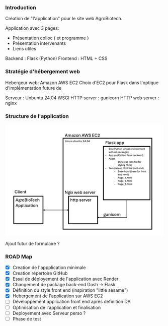 ### Introduction 
Création de "l'application" pour le site web AgroBiotech.

Application avec 3 pages:
- Présentation colloc ( et programme )
- Présentation intervenants
- Liens utiles

Backend : Flask (Python)
Frontend : HTML + CSS

### Stratégie d'hébergement web 
Hebergeur web: Amazon AWS EC2 
Choix d'EC2 pour Flask dans l'optique d'implémentation future de 

Serveur : Unbuntu 24.04
WSGI HTTP server : gunicorn 
HTTP web server : nginx

### Structure de l'application 

![image info](./Documents/figure_structure_app.png)





Ajout futur de formulaire ? 

### ROAD Map
- [x] Creation de l'appplication minimale
- [x] Creation répertoire GitHub
- [x] Essai de déployement de l'application avec Render
- [x] Changement de package back-end Dash -> Flask
- [x] Définition du style front end (inspiration "little sesame")
- [x] Hebergement de l'application sur AWS EC2
- [ ] Développement application front end après définition DA
- [ ] Optimisation de l'application et finalisation
- [ ] Deployement avec Serveur perso ?
- [ ] Phase de test
